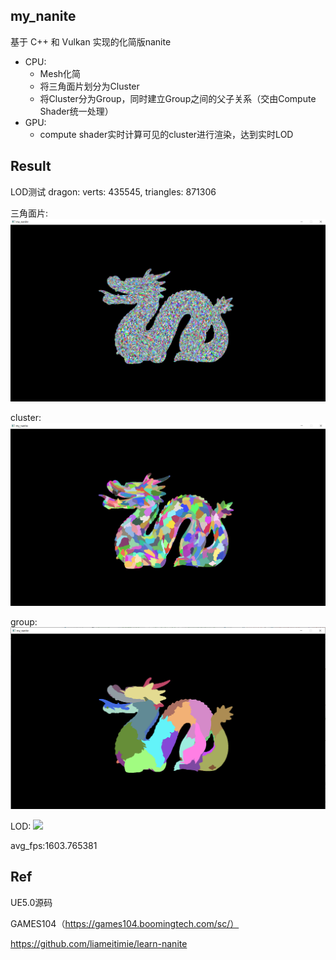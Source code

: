 ## my_nanite
基于 C++ 和 Vulkan 实现的化简版nanite

- CPU:
    - Mesh化简
    - 将三角面片划分为Cluster
    - 将Cluster分为Group，同时建立Group之间的父子关系（交由Compute Shader统一处理）
- GPU:
    - compute shader实时计算可见的cluster进行渲染，达到实时LOD

## Result
LOD测试
dragon:
verts: 435545, triangles: 871306

三角面片:
![](./pics/tri.PNG)


cluster:
![](./pics/cluster.PNG)

group:
![](./pics/group.PNG)

LOD:
![](./pics/lod.gif)

avg_fps:1603.765381



## Ref

UE5.0源码

GAMES104（https://games104.boomingtech.com/sc/）

https://github.com/liameitimie/learn-nanite